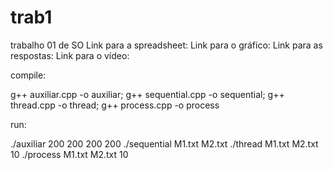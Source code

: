 # trab1
 trabalho 01 de SO
 Link para a spreadsheet:
 Link para o gráfico:
 Link para as respostas:
 Link para o vídeo:

compile:

g++ auxiliar.cpp -o auxiliar; g++ sequential.cpp -o sequential; g++ thread.cpp -o thread; g++ process.cpp -o process

run:

./auxiliar 200 200 200 200
./sequential M1.txt M2.txt
./thread M1.txt M2.txt 10
./process M1.txt M2.txt 10
